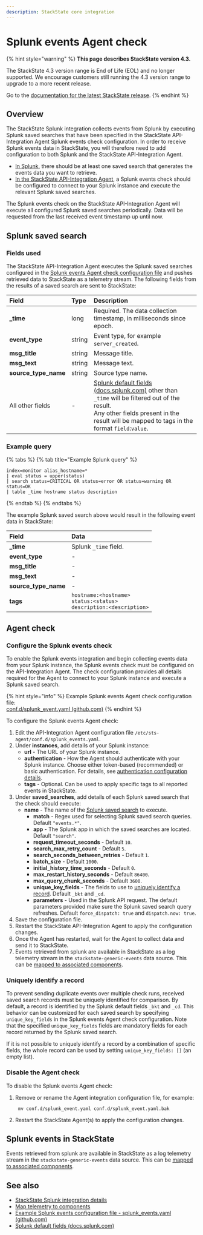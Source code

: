 ```yaml
---
description: StackState core integration
---
```


# Splunk events Agent check

{% hint style="warning" %}
**This page describes StackState version 4.3.**

The StackState 4.3 version range is End of Life (EOL) and no longer supported. We encourage customers still running the 4.3 version range to upgrade to a more recent release.

Go to the [documentation for the latest StackState release](https://docs.stackstate.com/).
{% endhint %}

## Overview

The StackState Splunk integration collects events from Splunk by executing Splunk saved searches that have been specified in the StackState API-Integration Agent Splunk events check configuration. In order to receive Splunk events data in StackState, you will therefore need to add configuration to both Splunk and the StackState API-Integration Agent.

* [In Splunk](#splunk-saved-search), there should be at least one saved search that generates the events data you want to retrieve.
* [In the StackState API-Integration Agent](#agent-check), a Splunk events check should be configured to connect to your Splunk instance and execute the relevant Splunk saved searches.

The Splunk events check on the StackState API-Integration Agent will execute all configured Splunk saved searches periodically. Data will be requested from the last received event timestamp up until now. 

## Splunk saved search

### Fields used

The StackState API-Integration Agent executes the Splunk saved searches configured in the [Splunk events Agent check configuration file](#agent-check) and pushes retrieved data to StackState as a telemetry stream. The following fields from the results of a saved search are sent to StackState:

| Field | Type | Description |
| :--- | :--- | :--- |
| **\_time** | long | Required. The data collection timestamp, in milliseconds since epoch. |
| **event\_type** | string | Event type, for example `server_created`. |
| **msg\_title** | string | Message title. |
| **msg\_text** | string | Message text. |
| **source\_type\_name** | string | Source type name. |
| All other fields | - | [Splunk default fields \(docs.splunk.com\)](https://docs.splunk.com/Documentation/Splunk/6.5.2/Data/Aboutdefaultfields) other than `_time` will be filtered out of the result.<br />Any other fields present in the result will be mapped to tags in the format `field`:`value`. |

### Example query

{% tabs %}
{% tab title="Example Splunk query" %}
```text
index=monitor alias_hostname=*
| eval status = upper(status)
| search status=CRITICAL OR status=error OR status=warning OR status=OK
| table _time hostname status description
```
{% endtab %}
{% endtabs %}

The example Splunk saved search above would result in the following event data in StackState:

| Field | Data |
| :--- | :--- |
| **\_time** | Splunk `_time` field. |
| **event\_type** | - |
| **msg\_title** | - |
| **msg\_text** | - |
| **source\_type\_name** | - |
| **tags** | `hostname:<hostname>`<br />`status:<status>`<br />`description:<description>` |

## Agent check

### Configure the Splunk events check

To enable the Splunk events integration and begin collecting events data from your Splunk instance, the Splunk events check must be configured on the API-Integration Agent. The check configuration provides all details required for the Agent to connect to your Splunk instance and execute a Splunk saved search.

{% hint style="info" %}
Example Splunk events Agent check configuration file:<br />[conf.d/splunk_event.yaml \(github.com\)](https://github.com/StackVista/sts-agent-integrations-core/blob/master/splunk_event/conf.yaml.example)
{% endhint %}

To configure the Splunk events Agent check:

1. Edit the API-Integration Agent configuration file `/etc/sts-agent/conf.d/splunk_events.yaml`.
2. Under **instances**, add details of your Splunk instance:
   * **url** - The URL of your Splunk instance.
   * **authentication** - How the Agent should authenticate with your Splunk instance. Choose either token-based (recommended) or basic authentication. For details, see [authentication configuration details](/stackpacks/integrations/splunk/splunk_stackpack.md#authentication).
   * **tags** - Optional. Can be used to apply specific tags to all reported events in StackState.
3. Under **saved_searches**, add details of each Splunk saved search that the check should execute: 
     * **name** - The name of the [Splunk saved search](#splunk-saved-search) to execute.
       * **match** - Regex used for selecting Splunk saved search queries. Default `"events.*"`.
       * **app** - The Splunk app in which the saved searches are located. Default `"search"`.
       * **request_timeout_seconds** - Default `10`.
       * **search_max_retry_count** - Default `5`.
       * **search_seconds_between_retries** - Default `1`.
       * **batch_size** - Default `1000`.
       * **initial_history_time_seconds** - Default `0`.
       * **max_restart_history_seconds** - Default `86400`.
       * **max_query_chunk_seconds** - Default `3600`.
       * **unique_key_fields** - The fields to use to [uniquely identify a record](#uniquely-identify-a-record). Default `_bkt` and `_cd`.
       * **parameters** - Used in the Splunk API request. The default parameters provided make sure the Splunk saved search query refreshes. Default `force_dispatch: true` and `dispatch.now: true`.
4. Save the configuration file.
5. Restart the StackState API-Integration Agent to apply the configuration changes.
6. Once the Agent has restarted, wait for the Agent to collect data and send it to StackState.
7. Events retrieved from splunk are available in StackState as a log telemetry stream in the `stackstate-generic-events` data source. This can be [mapped to associated components](/use/health-state-and-event-notifications/add-telemetry-to-element.md).

### Uniquely identify a record

To prevent sending duplicate events over multiple check runs, received saved search records must be uniquely identified for comparison. By default, a record is identified by the Splunk default fields `_bkt` and `_cd`. This behavior can be customized for each saved search by specifying `unique_key_fields` in the Splunk events Agent check configuration. Note that the specified `unique_key_fields` fields are mandatory fields for each record returned by the Splunk saved search. 

If it is not possible to uniquely identify a record by a combination of specific fields, the whole record can be used by setting `unique_key_fields: []` (an empty list).

### Disable the Agent check

To disable the Splunk events Agent check:

1. Remove or rename the Agent integration configuration file, for example:

   ```text
    mv conf.d/splunk_event.yaml conf.d/splunk_event.yaml.bak
   ```

2. Restart the StackState Agent\(s\) to apply the configuration changes.


## Splunk events in StackState

Events retrieved from splunk are available in StackState as a log telemetry stream in the `stackstate-generic-events` data source. This can be [mapped to associated components](/use/health-state-and-event-notifications/add-telemetry-to-element.md).

## See also

* [StackState Splunk integration details](/stackpacks/integrations/splunk/splunk_stackpack.md)
* [Map telemetry to components](/use/health-state-and-event-notifications/add-telemetry-to-element.md)
* [Example Splunk events configuration file - splunk\_events.yaml \(github.com\)](https://github.com/StackVista/sts-agent-integrations-core/blob/master/splunk_event/conf.yaml.example)
* [Splunk default fields \(docs.splunk.com\)](https://docs.splunk.com/Documentation/Splunk/6.5.2/Data/Aboutdefaultfields) 

